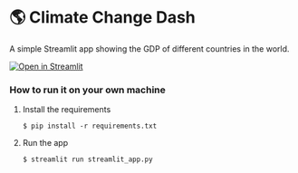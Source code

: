# :earth_americas: Climate Change Dash

A simple Streamlit app showing the GDP of different countries in the world.

[![Open in Streamlit](https://static.streamlit.io/badges/streamlit_badge_black_white.svg)]([(https://ccdashboard.streamlit.app)])

### How to run it on your own machine

1. Install the requirements

   ```
   $ pip install -r requirements.txt
   ```

2. Run the app

   ```
   $ streamlit run streamlit_app.py
   ```
